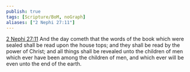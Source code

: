 ```yaml
---
publish: true
tags: [Scripture/BoM, noGraph]
aliases: ["2 Nephi 27:11"]
---
```

[2 Nephi 27:11](https://churchofjesuschrist.org/study/scriptures/bofm/2-ne/27?lang=eng&id=p11#p11) And the day cometh that the words of the book which were sealed shall be read upon the house tops; and they shall be read by the power of Christ; and all things shall be revealed unto the children of men which ever have been among the children of men, and which ever will be even unto the end of the earth.
